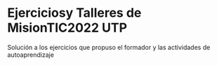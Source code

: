 # Ejerciciosy Talleres de MisionTIC2022 UTP

Solución a los ejercicios que propuso el formador y las actividades de autoaprendizaje
